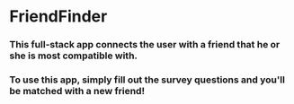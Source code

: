 # FriendFinder

### This full-stack app connects the user with a friend that he or she is most compatible with.

### To use this app, simply fill out the survey questions and you'll be matched with a new friend!

